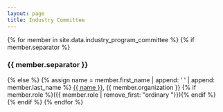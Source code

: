 ```yaml
---
layout: page
title: Industry Committee
---
```


{% for member in site.data.industry_program_committee %}
{% if member.separator %}
### {{ member.separator }}
{% else %}
{% assign name = member.first_name | append: ' ' | append: member.last_name %}
  [{{ name }}](mailto:{{member.email}}), {{ member.organization }}
  {% if member.role %}({{ member.role | remove_first: "ordinary "}}){% endif %}
{% endif %}
{% endfor %}


